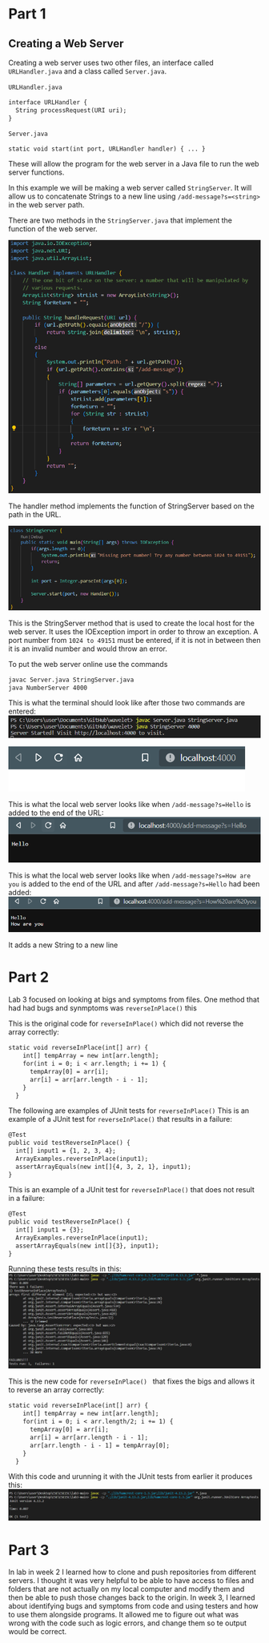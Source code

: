 # Part 1
## Creating a Web Server

Creating a web server uses two other files, an interface called `URLHandler.java` and a class called `Server.java`. 

`URLHandler.java`
```
interface URLHandler {
  String processRequest(URI uri);
}
```

`Server.java`
```
static void start(int port, URLHandler handler) { ... }
```

These will allow the program for the web server in a Java file to run the web server functions.

In this example we will be making a web server called `StringServer`. It will allow us to concatenate Strings to a new line using `/add-message?s=<string>` in the web server path.

There are two methods in the `StringServer.java` that implement the function of the web server.

![Handler Method](https://github.com/karinnamonzon/labReport2/blob/main/handlerMethod.png?raw=true)

The handler method implements the function of StringServer based on the path in the URL.

![StringServer class](https://github.com/karinnamonzon/labReport2/blob/main/StringServerMethod.png?raw=true)

This is the StringServer method that is used to create the local host for the web server. It uses the IOException import in order to throw an exception. A port number from `1024 to 49151` must be entered, if it is not in between then it is an invalid number and would throw an error.

To put the web server online use the commands
```
javac Server.java StringServer.java 
java NumberServer 4000
```
This is what the terminal should look like after those two commands are entered:
![go online](https://github.com/karinnamonzon/labReport2/blob/main/creating.png?raw=true)

![Launching StringServer](https://github.com/karinnamonzon/labReport2/blob/main/Screenshot%202023-01-27%20141124.png?raw=true)

This is what the local web server looks like when `/add-message?s=Hello` is added to the end of the URL:
![`/add-message?s=Hello`](https://github.com/karinnamonzon/labReport2/blob/main/Screenshot%202023-01-27%20140334.png?raw=true)

This is what the local web server looks like when `/add-message?s=How are you` is added to the end of the URL and after `/add-message?s=Hello` had been added:
![`/add-message?s=How are you`](https://github.com/karinnamonzon/labReport2/blob/main/Screenshot%202023-01-27%20140425.png?raw=true)

It adds a new String to a new line 

# Part 2
Lab 3 focused on looking at bigs and symptoms from files. One method that had had bugs and synmptoms was `reverseInPlace()` this 

This is the original code for `reverseInPlace()` which did not reverse the array correctly:
```
static void reverseInPlace(int[] arr) {
    int[] tempArray = new int[arr.length];
    for(int i = 0; i < arr.length; i += 1) {
      tempArray[0] = arr[i];
      arr[i] = arr[arr.length - i - 1];
    }
  }
```
The following are examples of JUnit tests for `reverseInPlace()`
This is an example of a JUnit test for `reverseInPlace()` that results in a failure:
```
@Test
public void testReverseInPlace() {
  int[] input1 = {1, 2, 3, 4};
  ArrayExamples.reverseInPlace(input1);
  assertArrayEquals(new int[]{4, 3, 2, 1}, input1);
}
```

This is an example of a JUnit test for `reverseInPlace()` that does not result in a failure:
```
@Test
public void testReverseInPlace() {
  int[] input1 = {3};
  ArrayExamples.reverseInPlace(input1);
  assertArrayEquals(new int[]{3}, input1);
}
```

Running these tests results in this:
![Image](https://github.com/karinnamonzon/labReport2/blob/main/failures.png?raw=true)

This is the new code for `reverseInPlace() ` that fixes the bigs and allows it to reverse an array correctly:
```
static void reverseInPlace(int[] arr) {
    int[] tempArray = new int[arr.length];
    for(int i = 0; i < arr.length/2; i += 1) {
      tempArray[0] = arr[i];
      arr[i] = arr[arr.length - i - 1];
      arr[arr.length - i - 1] = tempArray[0];
    }
  }
```

With this code and urunning it with the JUnit tests from earlier it produces this:
![Image](https://github.com/karinnamonzon/labReport2/blob/main/correct.png?raw=true)



# Part 3

In lab in week 2 I learned how to clone and push repositories from different servers. I thought it was very helpful to be able to have access to files and folders that are not actually on my local computer and modify them and then be able to push those changes back to the origin. In week 3, I learned about identifying bugs and symptoms from code and using testers and how to use them alongside programs. It allowed me to figure out what was wrong with the code such as logic errors, and change them so te output would be correct. 
